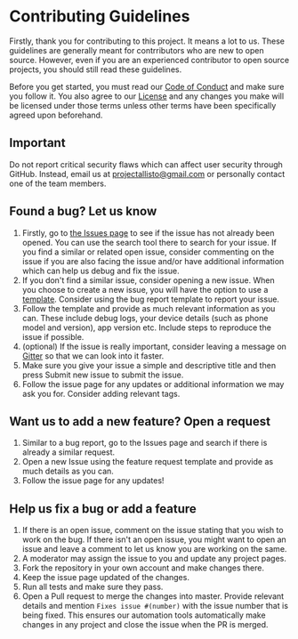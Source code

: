 # Contributing Guidelines
Firstly, thank you for contributing to this project. It means a lot to us. These guidelines are generally meant for contrributors who are new to open source. However, even if you are an experienced contributor to open source projects, you should still read these guidelines.

Before you get started, you must read our [Code of Conduct](https://github.com/allisto/allisto-app/blob/master/CODE_OF_CONDUCT.md) and make sure you follow it. You also agree to our [License](https://github.com/allisto/allisto-app/blob/master/LICENSE) and any changes you make will be licensed under those terms unless other terms have been specifically agreed upon beforehand. 

## Important
Do not report critical security flaws which can affect user security through GitHub. Instead, email us at projectallisto@gmail.com or personally contact one of the team members.

## Found a bug? Let us know
1. Firstly, go to [the Issues page](https://github.com/allisto/allisto-app/issues) to see if the issue has not already been opened. You can use the search tool there to search for your issue. If you find a similar or related open issue, consider commenting on the issue if you are also facing the issue and/or have additional information which can help us debug and fix the issue.
1. If you don't find a similar issue, consider opening a new issue. When you choose to create a new issue, you will have the option to use a [template](https://github.com/allisto/allisto-app/issues/new/choose). Consider using the bug report template to report your issue.
1. Follow the template and provide as much relevant information as you can. These include debug logs, your device details (such as phone model and version), app version etc. Include steps to reproduce the issue if possible.
1. (optional) If the issue is really important, consider leaving a message on [Gitter](https://gitter.im/allisto/community) so that we can look into it faster.
1. Make sure you give your issue a simple and descriptive title and then press Submit new issue to submit the issue.
1. Follow the issue page for any updates or additional information we may ask you for. Consider adding relevant tags.

## Want us to add a new feature? Open a request
1. Similar to a bug report, go to the Issues page and search if there is already a similar request.
1. Open a new Issue using the feature request template and provide as much details as you can.
1. Follow the issue page for any updates!

## Help us fix a bug or add a feature
1. If there is an open issue, comment on the issue stating that you wish to work on the bug. If there isn't an open issue, you might want to open an issue and leave a comment to let us know you are working on the same.
1. A moderator may assign the issue to you and update any project pages.
1. Fork the repository in your own account and make changes there.
1. Keep the issue page updated of the changes.
1. Run all tests and make sure they pass.
1. Open a Pull request to merge the changes into master. Provide relevant details and mention `Fixes issue #(number)` with the issue number that is being fixed. This ensures our automation tools automatically make changes in any project and close the issue when the PR is merged.
